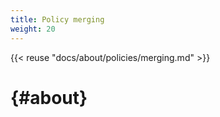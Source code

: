```yaml
---
title: Policy merging
weight: 20
---
```


{{< reuse "docs/about/policies/merging.md" >}}

# {#about}